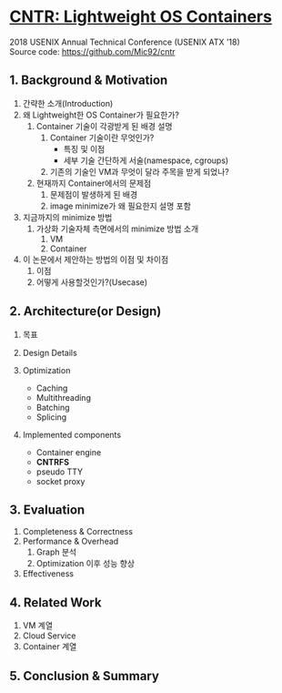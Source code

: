 #  [CNTR: Lightweight OS Containers](https://www.usenix.org/conference/atc18/presentation/thalheim)

2018 USENIX Annual Technical Conference (USENIX ATX '18)  
Source code: https://github.com/Mic92/cntr
## 1. Background & Motivation
1. 간략한 소개(Introduction)
1. 왜 Lightweight한 OS Container가 필요한가?
    1. Container 기술이 각광받게 된 배경 설명
        1. Container 기술이란 무엇인가?
            * 특징 및 이점
            * 세부 기술 간단하게 서술(namespace, cgroups)
        1. 기존의 기술인 VM과 무엇이 달라 주목을 받게 되었나?
    1. 현재까지 Container에서의 문제점
        1. 문제점이 발생하게 된 배경
        1. image minimize가 왜 필요한지 설명 포함
1. 지금까지의 minimize 방법
    1. 가상화 기술자체 측면에서의 minimize 방법 소개
        1. VM
        1. Container
1. 이 논문에서 제안하는 방법의 이점 및 차이점
    1. 이점
    1. 어떻게 사용할것인가?(Usecase)
    
## 2. Architecture(or Design)
1. 목표

1. Design Details

1. Optimization
    * Caching
    * Multithreading
    * Batching
    * Splicing

1. Implemented components
    * Container engine
    * **CNTRFS**
    * pseudo TTY
    * socket proxy

## 3. Evaluation
1. Completeness & Correctness
1. Performance & Overhead
    1. Graph 분석
    1. Optimization 이후 성능 향상
1. Effectiveness

## 4. Related Work
1. VM 계열
1. Cloud Service
1. Container 계열

## 5. Conclusion & Summary
